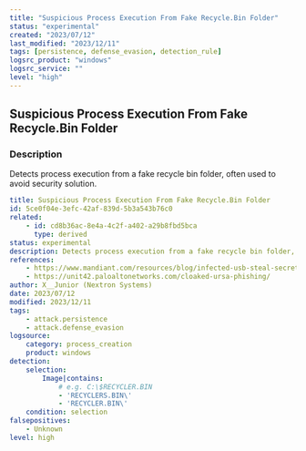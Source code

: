 ```yaml
---
title: "Suspicious Process Execution From Fake Recycle.Bin Folder"
status: "experimental"
created: "2023/07/12"
last_modified: "2023/12/11"
tags: [persistence, defense_evasion, detection_rule]
logsrc_product: "windows"
logsrc_service: ""
level: "high"
---
```


## Suspicious Process Execution From Fake Recycle.Bin Folder

### Description

Detects process execution from a fake recycle bin folder, often used to avoid security solution.

```yml
title: Suspicious Process Execution From Fake Recycle.Bin Folder
id: 5ce0f04e-3efc-42af-839d-5b3a543b76c0
related:
    - id: cd8b36ac-8e4a-4c2f-a402-a29b8fbd5bca
      type: derived
status: experimental
description: Detects process execution from a fake recycle bin folder, often used to avoid security solution.
references:
    - https://www.mandiant.com/resources/blog/infected-usb-steal-secrets
    - https://unit42.paloaltonetworks.com/cloaked-ursa-phishing/
author: X__Junior (Nextron Systems)
date: 2023/07/12
modified: 2023/12/11
tags:
    - attack.persistence
    - attack.defense_evasion
logsource:
    category: process_creation
    product: windows
detection:
    selection:
        Image|contains:
            # e.g. C:\$RECYCLER.BIN
            - 'RECYCLERS.BIN\'
            - 'RECYCLER.BIN\'
    condition: selection
falsepositives:
    - Unknown
level: high

```
